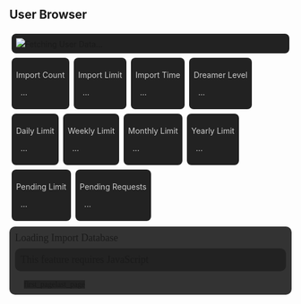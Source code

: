 ## User Browser
<div style="margin-top: 0;margin-bottom:16px;padding: 0;background: transparent;" class="filedownload-container"><div class="version-container dreamsdb impusername-container" style="border-radius:8px;background: #222;padding:8px;display:inline-block;margin:4px;width:calc(100% - 24px)"><img id="imp" src="https://assets.indreams.me/images/users/default.png" class="dreamsdb imp"><a id="username" class="dreamsdb username">Fetching User Data...</a></div><div class="home-content-container" id="stats" style="margin-bottom: -10px;"><div class="home-content-container" style="border-radius:8px;background: #222;padding:8px;color:#ccc;display:inline-block;margin:4px"><p class="dreamsdb infotitle">Import Count</p><p class="dreamsdb infostats" id="importCount" style="margin-left:8px">...</p></div><div class="home-content-container userlimits" style="border-radius:8px;background: #222;padding:8px;color:#ccc;display:inline-block;margin:4px"><p class="dreamsdb infotitle">Import Limit</p><p class="dreamsdb infostats" id="importLimit" style="margin-left:8px">...</p></div><div class="home-content-container" style="border-radius:8px;background: #222;padding:8px;color:#ccc;display:inline-block;margin:4px"><p class="dreamsdb infotitle">Import Time</p><p class="dreamsdb infostats" id="importTime" style="margin-left:8px">...</p></div><div class="home-content-container" style="border-radius:8px;background: #222;padding:8px;color:#ccc;display:inline-block;margin:4px"><p class="dreamsdb infotitle">Dreamer Level</p><p class="dreamsdb infostats" id="userLevel" style="margin-left:8px">...</p></div><div class="home-content-container userlimits" style="border-radius:8px;background: #222;padding:8px;color:#ccc;display:inline-block;margin:4px"><p class="dreamsdb infotitle">Daily Limit</p><p class="dreamsdb infostats" id="maxRequestsD" style="margin-left:8px">...</p></div><div class="home-content-container userlimits" style="border-radius:8px;background: #222;padding:8px;color:#ccc;display:inline-block;margin:4px"><p class="dreamsdb infotitle">Weekly Limit</p><p class="dreamsdb infostats" id="maxRequestsW" style="margin-left:8px">...</p></div><div class="home-content-container userlimits" style="border-radius:8px;background: #222;padding:8px;color:#ccc;display:inline-block;margin:4px"><p class="dreamsdb infotitle">Monthly Limit</p><p class="dreamsdb infostats" id="maxRequestsM" style="margin-left:8px">...</p></div><div class="home-content-container userlimits" style="border-radius:8px;background: #222;padding:8px;color:#ccc;display:inline-block;margin:4px"><p class="dreamsdb infotitle">Yearly Limit</p><p class="dreamsdb infostats" id="maxRequestsY" style="margin-left:8px">...</p></div><div class="home-content-container userlimits" style="border-radius:8px;background: #222;padding:8px;color:#ccc;display:inline-block;margin:4px"><p class="dreamsdb infotitle">Pending Limit</p><p class="dreamsdb infostats" id="pendingLimit" style="margin-left:8px">...</p></div><div class="home-content-container" style="border-radius:8px;background: #222;padding:8px;color:#ccc;display:inline-block;margin:4px"><p class="dreamsdb infotitle">Pending Requests</p><p class="dreamsdb infostats" id="pendingRequests" style="margin-left:8px">...</p></div></div></div><div style="background: #333;padding:10px;border-radius:10px;" id="audioClipsContainer"><a style="font-size:18px;font-family:Poppins" id="audioImports">Loading Import Database</a><div id="audioClips"><noscript style="font-size:18px;font-family:Poppins;padding: 10px;display: block;background: #222;margin-top: 8px;border-radius: 10px;">This feature requires JavaScript</noscript></div><div class="navigation-container" style="padding:16px 16px 0;background: transparent;"><a class="material-icons" id="importnavprev" style="font-family:'MATERIAL ICONS';background: #222">first_page</a><a class="material-icons" id="importnavnext" style="font-family:'MATERIAL ICONS';background: #222">last_page</a></div></div><script src="/assets/js/browser.js"></script>

